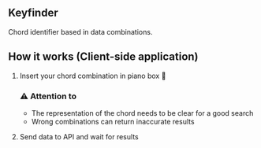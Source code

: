 ## Keyfinder 
Chord identifier based in data combinations.

## How it works (Client-side application)
1. Insert your chord combination in piano box :musical_keyboard:

   ### **:warning: Attention to**   
   - The representation of the chord needs to be clear for a good search
   - Wrong combinations can return inaccurate results
   
2. Send data to API and wait for results
